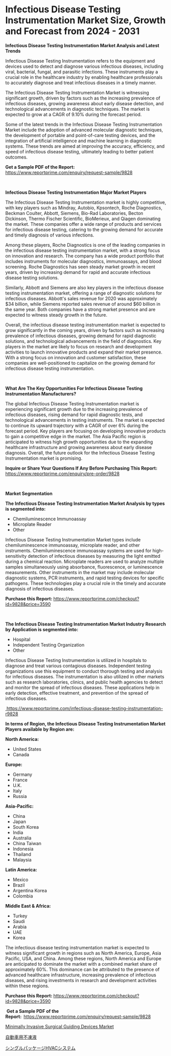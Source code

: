 <p><h1>Infectious Disease Testing Instrumentation Market Size, Growth and Forecast from 2024 - 2031</h1></p><p><strong>Infectious Disease Testing Instrumentation Market Analysis and Latest Trends</strong></p>
<p><p>Infectious Disease Testing Instrumentation refers to the equipment and devices used to detect and diagnose various infectious diseases, including viral, bacterial, fungal, and parasitic infections. These instruments play a crucial role in the healthcare industry by enabling healthcare professionals to accurately diagnose and treat infectious diseases in a timely manner.</p><p>The Infectious Disease Testing Instrumentation Market is witnessing significant growth, driven by factors such as the increasing prevalence of infectious diseases, growing awareness about early disease detection, and technological advancements in diagnostic techniques. The market is expected to grow at a CAGR of 9.10% during the forecast period.</p><p>Some of the latest trends in the Infectious Disease Testing Instrumentation Market include the adoption of advanced molecular diagnostic techniques, the development of portable and point-of-care testing devices, and the integration of artificial intelligence and machine learning in diagnostic systems. These trends are aimed at improving the accuracy, efficiency, and speed of infectious disease testing, ultimately leading to better patient outcomes.</p></p>
<p><strong>Get a Sample PDF of the Report:&nbsp;</strong> <a href="https://www.reportprime.com/enquiry/request-sample/9828">https://www.reportprime.com/enquiry/request-sample/9828</a></p>
<p>&nbsp;</p>
<p><strong>Infectious Disease Testing Instrumentation Major Market Players</strong></p>
<p><p>The Infectious Disease Testing Instrumentation market is highly competitive, with key players such as Mindray, Autobio, Kpsontech, Roche Diagnostics, Beckman Coulter, Abbott, Siemens, Bio-Rad Laboratories, Becton Dickinson, Thermo Fischer Scientific, BioMerieux, and Qiagen dominating the market. These companies offer a wide range of products and services for infectious disease testing, catering to the growing demand for accurate and timely diagnosis of various infections.</p><p>Among these players, Roche Diagnostics is one of the leading companies in the infectious disease testing instrumentation market, with a strong focus on innovation and research. The company has a wide product portfolio that includes instruments for molecular diagnostics, immunoassays, and blood screening. Roche Diagnostics has seen steady market growth in recent years, driven by increasing demand for rapid and accurate infectious disease testing solutions.</p><p>Similarly, Abbott and Siemens are also key players in the infectious disease testing instrumentation market, offering a range of diagnostic solutions for infectious diseases. Abbott's sales revenue for 2020 was approximately $34 billion, while Siemens reported sales revenue of around $60 billion in the same year. Both companies have a strong market presence and are expected to witness steady growth in the future.</p><p>Overall, the infectious disease testing instrumentation market is expected to grow significantly in the coming years, driven by factors such as increasing prevalence of infectious diseases, growing demand for rapid diagnostic solutions, and technological advancements in the field of diagnostics. Key players in the market are likely to focus on research and development activities to launch innovative products and expand their market presence. With a strong focus on innovation and customer satisfaction, these companies are well-positioned to capitalize on the growing demand for infectious disease testing instrumentation.</p></p>
<p>&nbsp;</p>
<p><strong>What Are The Key Opportunities For Infectious Disease Testing Instrumentation Manufacturers?</strong></p>
<p><p>The global Infectious Disease Testing Instrumentation market is experiencing significant growth due to the increasing prevalence of infectious diseases, rising demand for rapid diagnostic tests, and technological advancements in testing instruments. The market is expected to continue its upward trajectory with a CAGR of over 6% during the forecast period. Key players are focusing on developing innovative products to gain a competitive edge in the market. The Asia Pacific region is anticipated to witness high growth opportunities due to the expanding healthcare infrastructure and growing awareness about early disease diagnosis. Overall, the future outlook for the Infectious Disease Testing Instrumentation market is promising.</p></p>
<p><strong>Inquire or Share Your Questions If Any Before Purchasing This Report:</strong> <a href="https://www.reportprime.com/enquiry/pre-order/9828">https://www.reportprime.com/enquiry/pre-order/9828</a></p>
<p>&nbsp;</p>
<p><strong>Market Segmentation</strong></p>
<p><strong>The Infectious Disease Testing Instrumentation Market Analysis by types is segmented into:</strong></p>
<p><ul><li>Chemiluminescence Immunoassay</li><li>Microplate Reader</li><li>Other</li></ul></p>
<p><p>Infectious Disease Testing Instrumentation Market types include chemiluminescence immunoassay, microplate reader, and other instruments. Chemiluminescence immunoassay systems are used for high-sensitivity detection of infectious diseases by measuring the light emitted during a chemical reaction. Microplate readers are used to analyze multiple samples simultaneously using absorbance, fluorescence, or luminescence measurements. Other instruments in the market may include molecular diagnostic systems, PCR instruments, and rapid testing devices for specific pathogens. These technologies play a crucial role in the timely and accurate diagnosis of infectious diseases.</p></p>
<p><strong>Purchase this Report:&nbsp;</strong><a href="https://www.reportprime.com/checkout?id=9828&price=3590">https://www.reportprime.com/checkout?id=9828&price=3590</a></p>
<p>&nbsp;</p>
<p><strong>The Infectious Disease Testing Instrumentation Market Industry Research by Application is segmented into:</strong></p>
<p><ul><li>Hospital</li><li>Independent Testing Organization</li><li>Other</li></ul></p>
<p><p>Infectious Disease Testing Instrumentation is utilized in hospitals to diagnose and treat various contagious diseases. Independent testing organizations use this equipment to conduct thorough testing and analysis for infectious diseases. The instrumentation is also utilized in other markets such as research laboratories, clinics, and public health agencies to detect and monitor the spread of infectious diseases. These applications help in early detection, effective treatment, and prevention of the spread of infectious diseases.</p></p>
<p><a href="https://www.reportprime.com/infectious-disease-testing-instrumentation-r9828">&nbsp;https://www.reportprime.com/infectious-disease-testing-instrumentation-r9828</a></p>
<p><strong>In terms of Region, the Infectious Disease Testing Instrumentation Market Players available by Region are:</strong></p>
<p>
    <p> <strong> North America: </strong>
        <ul>
            <li>United States</li>
            <li>Canada</li>
        </ul>
        </p> 
    <p> <strong> Europe: </strong>
        <ul>
            <li>Germany</li>
            <li>France</li>
            <li>U.K.</li>
            <li>Italy</li>
            <li>Russia</li>
        </ul>
        </p> 
    <p> <strong> Asia-Pacific: </strong>
        <ul>
            <li>China</li>
            <li>Japan</li>
            <li>South Korea</li>
            <li>India</li>
            <li>Australia</li>
            <li>China Taiwan</li>
            <li>Indonesia</li>
            <li>Thailand</li>
            <li>Malaysia</li>
        </ul>
        </p> 
    <p> <strong> Latin America: </strong>
        <ul>
            <li>Mexico</li>
            <li>Brazil</li>
            <li>Argentina Korea</li>
            <li>Colombia</li>
        </ul>
        </p> 
    <p> <strong> Middle East & Africa: </strong>
        <ul>
            <li>Turkey</li>
            <li>Saudi</li>
            <li>Arabia</li>
            <li>UAE</li>
            <li>Korea</li>
        </ul>
    </p>
    </p>
<p><p>The infectious disease testing instrumentation market is expected to witness significant growth in regions such as North America, Europe, Asia Pacific, USA, and China. Among these regions, North America and Europe are anticipated to dominate the market with a combined market share of approximately 60%. This dominance can be attributed to the presence of advanced healthcare infrastructure, increasing prevalence of infectious diseases, and rising investments in research and development activities within these regions.</p></p>
<p><strong>Purchase this Report: </strong><a href="https://www.reportprime.com/checkout?id=9828&price=3590">https://www.reportprime.com/checkout?id=9828&price=3590</a></p>
<p>&nbsp;<strong>Get a Sample PDF of the Report:&nbsp;&nbsp;</strong><a href="https://www.reportprime.com/enquiry/request-sample/9828">https://www.reportprime.com/enquiry/request-sample/9828</a></p>
<p><strong></strong></p>
<p><p><a href="https://github.com/YashRP12/Market-Research-Report-List-6/blob/main/minimally-invasive-surgical-guiding-devices-market.md">Minimally Invasive Surgical Guiding Devices Market</a></p><p><a href="https://github.com/DwightHuels1/Market-Research-Report-List-3/blob/main/379207785711.md">自動車用不凍液</a></p><p><a href="https://github.com/tanyaali3/Market-Research-Report-List-3/blob/main/263406085710.md">シングルパッケージHVACシステム</a></p></p>